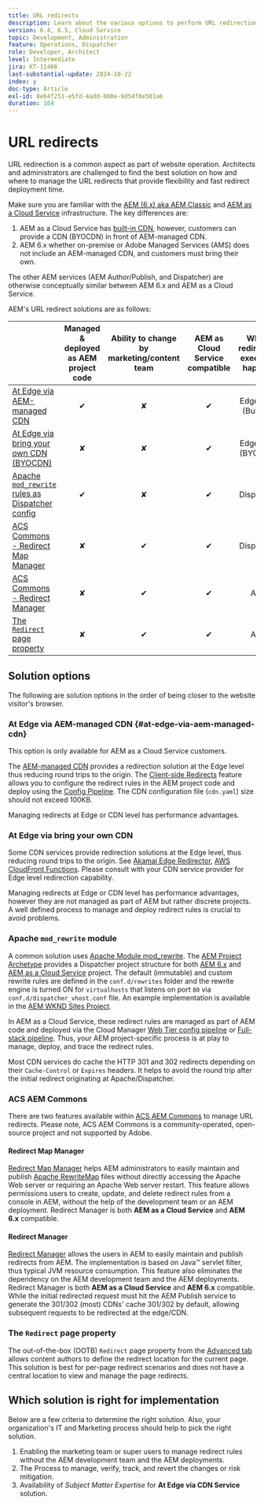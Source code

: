 ```yaml
---
title: URL redirects
description: Learn about the various options to perform URL redirection in AEM.
version: 6.4, 6.5, Cloud Service
topic: Development, Administration
feature: Operations, Dispatcher
role: Developer, Architect
level: Intermediate
jira: KT-11466
last-substantial-update: 2024-10-22
index: y
doc-type: Article
exl-id: 8e64f251-e5fd-4add-880e-9d54f8e501a6
duration: 164
---
```

# URL redirects

URL redirection is a common aspect as part of website operation. Architects and administrators are challenged to find the best solution on how and where to manage the URL redirects that provide flexibility and fast redirect deployment time. 

Make sure you are familiar with the [AEM (6.x) aka AEM Classic](https://experienceleague.adobe.com/en/docs/experience-manager-learn/dispatcher-tutorial/chapter-2) and [AEM as a Cloud Service](https://experienceleague.adobe.com/en/docs/experience-manager-cloud-service/content/overview/architecture) infrastructure. The key differences are:

1. AEM as a Cloud Service has [built-in CDN](https://experienceleague.adobe.com/en/docs/experience-manager-cloud-service/content/implementing/content-delivery/cdn), however, customers can provide a CDN (BYOCDN) in front of AEM-managed CDN.
1. AEM 6.x whether on-premise or Adobe Managed Services (AMS) does not include an AEM-managed CDN, and customers must bring their own.

The other AEM services (AEM Author/Publish, and Dispatcher) are otherwise conceptually similar between AEM 6.x and AEM as a Cloud Service.

AEM's URL redirect solutions are as follows:

|                                                   | Managed & deployed as AEM project code | Ability to change by marketing/content team  | AEM as Cloud Service compatible | Where redirection execution happens |
|---------------------------------------------------|:-----------------------:|:---------------------:|:---------------------:| :---------------------:|
| [At Edge via AEM-managed CDN](#at-edge-via-aem-managed-cdn)                                   | &#10004;                | &#10008;             | &#10004;             | Edge/CDN (Built-in) |
| [At Edge via bring your own CDN (BYOCDN)](#at-edge-via-bring-your-own-cdn)                                   | &#10008;                | &#10008;             | &#10004;             | Edge/CDN (BYOCDN) |
| [Apache `mod_rewrite` rules as Dispatcher config ](#apache-mod_rewrite-module)  | &#10004;                | &#10008;             | &#10004;             | Dispatcher |
| [ACS Commons - Redirect Map Manager](#redirect-map-manager)                | &#10008;                | &#10004;             | &#10004;             |Dispatcher |
| [ACS Commons - Redirect Manager](#redirect-manager)                    | &#10008;                | &#10004;             | &#10004;              |AEM |
| [The `Redirect` page property](#the-redirect-page-property)                    | &#10008;                | &#10004;             | &#10004;              |AEM |


## Solution options

The following are solution options in the order of being closer to the website visitor's browser.

### At Edge via AEM-managed CDN {#at-edge-via-aem-managed-cdn}

This option is only available for AEM as a Cloud Service customers. 

The [AEM-managed CDN](https://experienceleague.adobe.com/en/docs/experience-manager-cloud-service/content/implementing/content-delivery/cdn) provides a redirection solution at the Edge level thus reducing round trips to the origin. The [Client-side Redirects](https://experienceleague.adobe.com/en/docs/experience-manager-cloud-service/content/implementing/content-delivery/cdn-configuring-traffic#client-side-redirectors) feature allows you to configure the redirect rules in the AEM project code and deploy using the [Config Pipeline](https://experienceleague.adobe.com/en/docs/experience-manager-learn/cloud-service/security/traffic-filter-and-waf-rules/how-to-setup#deploy-rules-through-cloud-manager). The CDN configuration file (`cdn.yaml`) size should not exceed 100KB.

Managing redirects at Edge or CDN level has performance advantages.

### At Edge via bring your own CDN

Some CDN services provide redirection solutions at the Edge level, thus reducing round trips to the origin. See [Akamai Edge Redirector](https://techdocs.akamai.com/cloudlets/docs/what-edge-redirector), [AWS CloudFront Functions](https://docs.aws.amazon.com/AmazonCloudFront/latest/DeveloperGuide/cloudfront-functions.html). Please consult with your CDN service provider for Edge level redirection capability.

Managing redirects at Edge or CDN level has performance advantages, however they are not managed as part of AEM but rather discrete projects. A well defined process to manage and deploy redirect rules is crucial to avoid problems.


### Apache `mod_rewrite` module

A common solution uses [Apache Module mod_rewrite](https://httpd.apache.org/docs/current/mod/mod_rewrite.html). The [AEM Project Archetype](https://github.com/adobe/aem-project-archetype) provides a Dispatcher project structure for both [AEM 6.x](https://github.com/adobe/aem-project-archetype/tree/develop/src/main/archetype/dispatcher.ams#file-structure) and [AEM as a Cloud Service](https://github.com/adobe/aem-project-archetype/tree/develop/src/main/archetype/dispatcher.cloud#file-structure) project. The default (immutable) and custom rewrite rules are defined in the `conf.d/rewrites` folder and the rewrite engine is turned ON for `virtualhosts` that listens on port `80` via `conf.d/dispatcher_vhost.conf` file. An example implementation is available in the [AEM WKND Sites Project](https://github.com/adobe/aem-guides-wknd/tree/main/dispatcher/src/conf.d/rewrites).

In AEM as a Cloud Service, these redirect rules are managed as part of AEM code and deployed via the Cloud Manager [Web Tier config pipeline](https://experienceleague.adobe.com/en/docs/experience-manager-cloud-service/content/implementing/using-cloud-manager/cicd-pipelines/introduction-ci-cd-pipelines) or [Full-stack pipeline](https://experienceleague.adobe.com/en/docs/experience-manager-cloud-service/content/implementing/using-cloud-manager/cicd-pipelines/introduction-ci-cd-pipelines). Thus, your AEM project-specific process is at play to manage, deploy, and trace the redirect rules.

Most CDN services do cache the HTTP 301 and 302 redirects depending on their `Cache-Control` or `Expires` headers. It helps to avoid the round trip after the initial redirect originating at Apache/Dispatcher.


### ACS AEM Commons

There are two features available within [ACS AEM Commons](https://adobe-consulting-services.github.io/acs-aem-commons/) to manage URL redirects. Please note, ACS AEM Commons is a community-operated, open-source project and not supported by Adobe.

#### Redirect Map Manager

[Redirect Map Manager](https://adobe-consulting-services.github.io/acs-aem-commons/features/redirect-map-manager/index.html) helps AEM administrators to easily maintain and publish [Apache RewriteMap](https://httpd.apache.org/docs/2.4/rewrite/rewritemap.html) files without directly accessing the Apache Web server or requiring an Apache Web server restart. This feature allows permissions users to create, update, and delete redirect rules from a console in AEM, without the help of the development team or an AEM deployment. Redirect Manager is both **AEM as a Cloud Service** and **AEM 6.x** compatible.

#### Redirect Manager

[Redirect Manager](https://adobe-consulting-services.github.io/acs-aem-commons/features/redirect-manager/index.html) allows the users in AEM to easily maintain and publish redirects from AEM. The implementation is based on Java&trade; servlet filter, thus typical JVM resource consumption. This feature also eliminates the dependency on the AEM development team and the AEM deployments. Redirect Manager is both **AEM as a Cloud Service** and **AEM 6.x** compatible. While the initial redirected request must hit the AEM Publish service to generate the 301/302 (most) CDNs' cache 301/302 by default, allowing subsequent requests to be redirected at the edge/CDN.

### The `Redirect` page property

The out-of-the-box (OOTB) `Redirect` page property from the [Advanced tab](https://experienceleague.adobe.com/docs/experience-manager-cloud-service/content/sites/authoring/sites-console/page-properties.html) allows content authors to define the redirect location for the current page. This solution is best for per-page redirect scenarios and does not have a central location to view and manage the page redirects.

## Which solution is right for implementation

Below are a few criteria to determine the right solution. Also, your organization's IT and Marketing process should help to pick the right solution.

1. Enabling the marketing team or super users to manage redirect rules without the AEM development team and the AEM deployments.
1. The Process to manage, verify, track, and revert the changes or risk mitigation.
1. Availability of _Subject Matter Expertise_ for **At Edge via CDN Service** solution.
